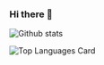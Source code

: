 ### Hi there 👋

![Github stats](https://github-readme-stats.vercel.app/api?username=meerian&theme=default&show_icons=true&count_private=true)

![Top Languages Card](https://github-readme-stats.vercel.app/api/top-langs/?username=meerian&layout=compact)

<!--
**meerian/meerian** is a ✨ _special_ ✨ repository because its `README.md` (this file) appears on your GitHub profile.

Here are some ideas to get you started:

- 🔭 I’m currently working on ...
- 🌱 I’m currently learning ...
- 👯 I’m looking to collaborate on ...
- 🤔 I’m looking for help with ...
- 💬 Ask me about ...
- 📫 How to reach me: ...
- 😄 Pronouns: ...
- ⚡ Fun fact: ...
-->
